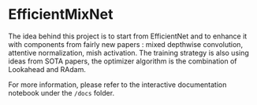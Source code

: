# EfficientMixNet

The idea behind this project is to start from EfficientNet and to enhance it with components from fairly new papers : mixed depthwise convolution, attentive normalization, mish activation. The training strategy is also using ideas from SOTA papers, the optimizer algorithm is the combination of Lookahead and RAdam. 

For more information, please refer to the interactive documentation notebook under the `/docs` folder. 
